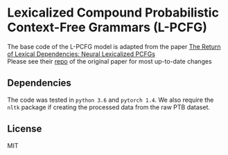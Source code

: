 # Lexicalized Compound Probabilistic Context-Free Grammars (L-PCFG)
The base code of the L-PCFG model is adapted from the paper 
[The Return of Lexical Dependencies: Neural Lexicalized PCFGs](https://arxiv.org/abs/2007.15135)  
Please see their [repo](https://github.com/neulab/neural-lpcfg) of the original paper for most up-to-date changes 

## Dependencies
The code was tested in `python 3.6` and `pytorch 1.4`. We also require the `nltk` package if creating
the processed data from the raw PTB dataset.

## License
MIT
